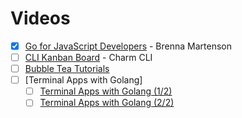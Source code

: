 # Videos

- [x] [Go for JavaScript Developers](https://frontendmasters.com/courses/go-for-js-devs/) - Brenna Martenson
- [ ] [CLI Kanban Board](https://www.youtube.com/playlist?list=PLLLtqOZfy0pcFoSIeGXO-SOaP9qLqd_H6) - Charm CLI
- [ ] [Bubble Tea Tutorials](https://www.youtube.com/playlist?list=PLLLtqOZfy0pd1wu0E1kCMPqU7d6o3NAgD)
- [ ] [Terminal Apps with Golang]
    - [ ] [Terminal Apps with Golang (1/2)](https://www.youtube.com/watch?v=j5p5SpqWS8E)
    - [ ] [Terminal Apps with Golang (2/2)](https://www.youtube.com/watch?v=YalT4KKnLao)
